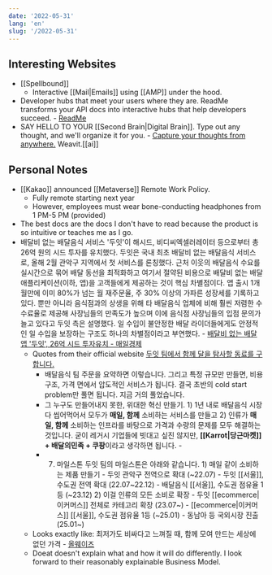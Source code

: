 ```yaml
---
date: '2022-05-31'
lang: 'en'
slug: '/2022-05-31'
---
```


## Interesting Websites

- [[Spellbound]]
  - Interactive [[Mail|Emails]] using [[AMP]] under the hood.
- Developer hubs that meet your users where they are. ReadMe transforms your API docs into interactive hubs that help developers succeed. - [ReadMe](https://readme.com/)
- SAY HELLO TO YOUR [[Second Brain|Digital Brain]]. Type out any thought, and we'll organize it for you. - [Capture your thoughts from anywhere.](https://www.weavit.ai/) Weavit.[[ai]]

## Personal Notes

- [[Kakao]] announced [[Metaverse]] Remote Work Policy.
  - Fully remote starting next year
  - However, employees must wear bone-conducting headphones from 1 PM-5 PM (provided)
- The best docs are the docs I don't have to read because the product is so intuitive or teaches me as I go.
- 배달비 없는 배달음식 서비스 '두잇'이 해시드, 비디씨엑셀러레이터 등으로부터 총 26억 원의 시드 투자를 유치했다. 두잇은 국내 최초 배달비 없는 배달음식 서비스로, 올해 2월 관악구 지역에서 첫 서비스를 론칭했다. 근처 이웃의 배달음식 수요를 실시간으로 묶어 배달 동선을 최적화하고 여기서 절약된 비용으로 배달비 없는 배달 애플리케이션(이하, 앱)을 고객들에게 제공하는 것이 핵심 차별점이다. 앱 출시 1개월만에 이미 80%가 넘는 월 재주문율, 주 30% 이상의 가파른 성장세를 기록하고 있다. 뿐만 아니라 음식점과의 상생을 위해 타 배달음식 업체에 비해 훨씬 저렴한 수수료율로 제공해 사장님들의 만족도가 높으며 이에 음식점 사장님들의 입점 문의가 늘고 있다고 두잇 측은 설명했다. 일 수입이 불안정한 배달 라이더들에게도 안정적인 일 수입을 보장하는 구조도 하나의 차별점이라고 부연했다. - [배달비 없는 배달 앱 '두잇', 26억 시드 투자유치 - 매일경제](https://www.mk.co.kr/news/business/view/2022-05-457390/)
  - Quotes from their official website [두잇 팀에서 함께 달을 탐사할 동료를 구합니다.](https://eopla.net/posts/4455)
    - 배달음식 팀 주문을 요약하면 이렇습니다. 그리고 특정 규모만 만들면, 비용구조, 가격 면에서 압도적인 서비스가 됩니다. 결국 초반의 cold start problem만 풀면 됩니다. 지금 거의 풀었습니다.
    - 그 누구도 만들어내지 못한, 위대한 혁신 만들기. 1) 1년 내로 배달음식 시장 다 씹어먹어서 모두가 **매일, 함께** 소비하는 서비스를 만들고 2) 인류가 **매일, 함께** 소비하는 인프라를 바탕으로 가격과 수량의 문제를 모두 해결하는 것입니다. 굳이 레거시 기업들에 빗대고 싶진 않지만, **[[Karrot|당근마켓]] + 배달의민족 + 쿠팡**이라고 생각하면 됩니다. -
    - 7. 마일스톤 두잇 팀의 마일스톤은 아래와 같습니다. 1) 매일 같이 소비하는 제품 만들기 - 두잇 관악구 전역으로 확대 (~22.07) - 두잇 [[서울]], 수도권 전역 확대 (22.07~22.12) - 배달음식 [[서울]], 수도권 점유율 1등 (~23.12) 2) 이걸 인류의 모든 소비로 확장 - 두잇 [[ecommerce|이커머스]] 전체로 카테고리 확장 (23.07~) - [[ecommerce|이커머스]] [[서울]], 수도권 점유율 1등 (~25.01) - 동남아 등 국외시장 진출 (25.01~)
  - Looks exactly like: 최저가도 비싸다고 느껴질 때, 함께 모여 만드는 세상에 없던 가격 - [올웨이즈](https://alwayz.co/)
  - Doeat doesn't explain what and how it will do differently. I look forward to their reasonably explainable Business Model.
